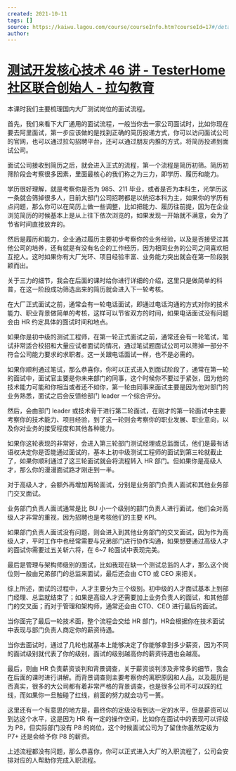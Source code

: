 ```yaml
---
created: 2021-10-11
tags: []
source: https://kaiwu.lagou.com/course/courseInfo.htm?courseId=17#/detail/pc?id=317
author: 
---
```


# [测试开发核心技术 46 讲 - TesterHome 社区联合创始人 - 拉勾教育](https://kaiwu.lagou.com/course/courseInfo.htm?courseId=17#/detail/pc?id=317)


本课时我们主要梳理国内大厂测试岗位的面试流程。

首先，我们来看下大厂通用的面试流程，一般当你去一家公司面试时，比如你现在要去阿里面试，第一步应该做的是找到正确的简历投递方式，你可以访问面试公司的官网，也可以通过拉勾招聘平台，还可以通过朋友内推的方式，将简历投递到面试公司。

面试公司接收到简历之后，就会进入正式的流程，第一个流程是简历初筛。简历初筛阶段会考察很多因素，里面最核心的我们称之为三力，即学历、履历和能力。

学历很好理解，就是考察你是否为 985、211 毕业，或者是否为本科生，光学历这一条就会筛掉很多人，目前大部门公司招聘都是以统招本科为主，如果你的学历有点问题，那么你可以在简历上做一些调整，比如把能力、履历往前提，因为在企业浏览简历的时候基本上是从上往下依次浏览的，如果发现一开始就不满意，会为了节省时间直接放弃的。

然后是履历和能力，企业通过履历主要初步考察你的业务经验，以及是否接受过其他公司的培养，还有就是有没有名企的工作经历，因为相同业务的公司之间喜欢相互挖人。这时如果你有大厂光环、项目经验丰富、业务能力突出就会在第一阶段脱颖而出。

关于三力的细节，我会在后面的课时给你进行详细的介绍，这里只是做简单的科普，在这一阶段成功筛选出来的简历就会进入下一轮考核。

在大厂正式面试之前，通常会有一轮电话面试，即通过电话沟通的方式对你的技术能力、职业背景做简单的考核，这样可以节省双方的时间，如果电话面试没有问题会由 HR 约定具体的面试时间和地点。

如果你是初中级的测试工程师，在第一轮正式面试之前，通常还会有一轮笔试，笔试非常适合校招和大量应试者面试的情况，通过笔试题面试公司可以筛掉一部分不符合公司能力要求的求职者。这一关跟电话面试一样，也不是必需的。

如果你顺利通过笔试，那么恭喜你，你可以正式进入到面试阶段了，通常在第一轮的面试中，面试官主要是你未来部门的同事，这个时候你不要过于紧张，因为他的技术能力可能和你相当或者还不如你，第一轮由同事来面试主要是因为他对部门的业务熟悉，面试之后会反馈给部门 leader 一个综合评分。

然后，会由部门 leader 或技术骨干进行第二轮面试，在刚才的第一轮面试中主要考察你的技术能力、项目经验，到了这一轮则会考察你的职业发展、职业意向，以及你对业务的接受程度和其他各种能力。

如果你这轮表现的非常好，会进入第三轮部门测试经理或总监面试，他们是最有话语权决定你是否能通过面试的，基本上初中级测试工程师的面试到第三轮就截止了，如果你顺利通过了这三轮面试就会将流程转入 HR 部门。但如果你是高级人才，那么你的漫漫面试路才刚走到一半。

对于高级人才，会额外再增加两轮面试，分别是业务部门负责人面试和其他业务部门交叉面试。

业务部门负责人面试通常是比 BU 小一个级别的部门负责人进行面试，他们会对高级人才非常的重视，因为招聘也是考核他们的主要 KPI。

如果部门负责人面试没有问题，则会进入到其他业务部门的交叉面试，因为作为高级人才，平时工作中也经常需要与兄弟部门进行协作沟通，如果想要通过高级人才的面试你需要过五关斩六将，在 6~7 轮面试中表现完美。

最后是管理与架构师级别的面试，比如我现在缺一个测试总监的人才，那么这个岗位则一般由兄弟部门的总监来面试，最后还会由 CTO 或 CEO 来把关。

综上所述，面试的过程中，人才主要分为三个级别。初中级的人才面试基本上到部门经理、总监就结束了；如果是高级人才还需要加上业务负责人的面试，和其他部门的交叉面；而对于管理和架构师，通常还会由 CTO、CEO 进行最后的面试。

当你面完了最后一轮技术面，整个流程会交给 HR 部门，HR会根据你在技术面试中表现与部门负责人商定你的薪资待遇。

当你去面试时，通过了几轮也就基本上能够决定了你能够拿到多少薪资，因为不同的面试级别就代表了你的级别，面试的级别越高你的薪资待遇也会越高。

最后，则由 HR 负责薪资谈判和背景调查，关于薪资谈判涉及非常多的细节，我会在后面的课时进行讲解。而背景调查则主要考察你的离职原因和人品，以及履历是否真实，很多的大公司都有着非常严格的背景调查，也是很多公司不可以踩的红线，而如果你一旦触碰了红线，前面的努力就会功亏一篑。

这里还有一个有意思的地方是，最终你的定级没有到达一定的水平，但是薪资可以到达这个水平，这是因为 HR 有一定的操作空间，比如你在面试中的表现可以评级为 P8，但实际部门没有 P8 的岗位，这个时候面试公司为了留住你虽然定级为 P7+ 还是会给予你 P8 的薪资。

上述流程都没有问题，那么恭喜你，你可以正式进入大厂的入职流程了，公司会安排对应的人帮助你完成入职流程。
